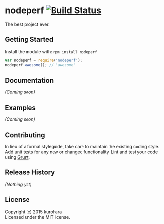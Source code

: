 # nodeperf [![Build Status](https://secure.travis-ci.org//nodeperf.png?branch=master)](http://travis-ci.org//nodeperf)

The best project ever.

## Getting Started
Install the module with: `npm install nodeperf`

```javascript
var nodeperf = require('nodeperf');
nodeperf.awesome(); // "awesome"
```

## Documentation
_(Coming soon)_

## Examples
_(Coming soon)_

## Contributing
In lieu of a formal styleguide, take care to maintain the existing coding style. Add unit tests for any new or changed functionality. Lint and test your code using [Grunt](http://gruntjs.com/).

## Release History
_(Nothing yet)_

## License
Copyright (c) 2015 kurohara  
Licensed under the MIT license.
